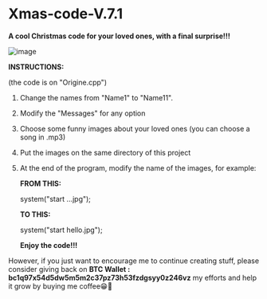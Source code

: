 # Xmas-code-V.7.1
**A cool Christmas code for your loved ones, with a final surprise!!!**


![image](https://github.com/DennisMihaltan/Xmas-code-V.7.1/assets/91375692/5a050ea4-fa0a-4212-8e60-74af544a34cb)


**INSTRUCTIONS:**

(the code is on "Origine.cpp")

1. Change the names from "Name1" to "Name11".
2. Modify the "Messages" for any option
3. Choose some funny images about your loved ones (you can choose a song in .mp3)
4. Put the images on the same directory of this project
5. At the end of the program, modify the name of the images, for example:

   **FROM THIS:**

   system("start     ...jpg");
   

   **TO THIS:**

   system("start     hello.jpg");


   **Enjoy the code!!!**

However, if you just want to encourage me to continue creating stuff, please consider giving back on **BTC Wallet : bc1q97x54d5dw5m5m2c37pz73h53fzdgsyy0z246vz** my efforts and help it grow by buying me coffee😁🤝
